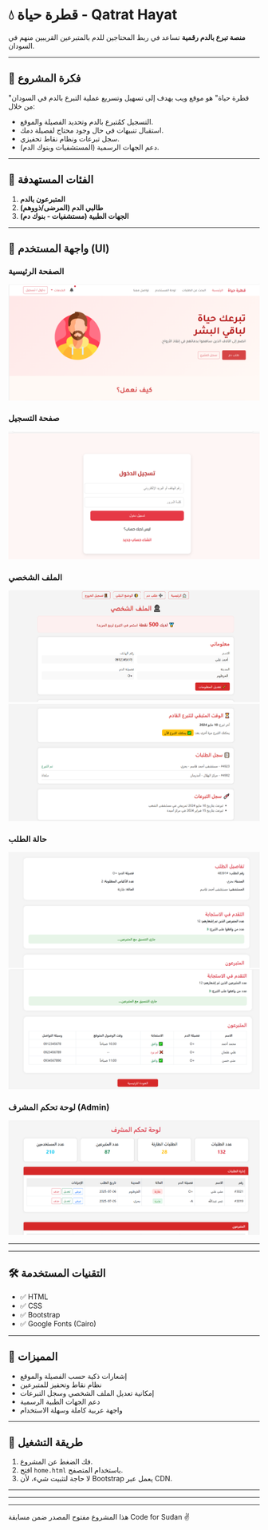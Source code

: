 # 💧 قطرة حياة - Qatrat Hayat

**منصة تبرع بالدم رقمية** تساعد في ربط المحتاجين للدم بالمتبرعين القريبين منهم في السودان.

---

## 🚀 فكرة المشروع

"قطرة حياة" هو موقع ويب يهدف إلى تسهيل وتسريع عملية التبرع بالدم في السودان من خلال:

- التسجيل كمُتبرع بالدم وتحديد الفصيلة والموقع.
- استقبال تنبيهات في حال وجود محتاج لفصيلة دمك.
- سجل تبرعات ونظام نقاط تحفيزي.
- دعم الجهات الرسمية (المستشفيات وبنوك الدم).

---

## 👤 الفئات المستهدفة

1. **المتبرعون بالدم**
2. **طالبي الدم (المرضى/ذووهم)**
3. **الجهات الطبية (مستشفيات - بنوك دم)**

---

## 🧭 واجهة المستخدم (UI)

### الصفحة الرئيسية

![الصفحة الرئيسية](images/homepage.png)

### صفحة التسجيل

![نموذج التسجيل](images/login.png)

### الملف الشخصي

![الملف الشخصي](images/profile.png)
![الملف الشخصي](images/profile2.png)

### حالة الطلب

![حالة الطلب](images/request_status.png)
![حالة الطلب](images/request_status2.png)


### لوحة تحكم المشرف (Admin)
![لوحة تحكم المشرف (Admin)](images/dashboard.png)

---


---

## 🛠️ التقنيات المستخدمة

- ✅ HTML
- ✅ CSS
- ✅ Bootstrap 
- ✅ Google Fonts (Cairo)

---

## 📌 المميزات

- إشعارات ذكية حسب الفصيلة والموقع
- نظام نقاط وتحفيز للمتبرعين
- إمكانية تعديل الملف الشخصي وسجل التبرعات
- دعم الجهات الطبية الرسمية
- واجهة عربية كاملة وسهلة الاستخدام

---

## 🧪 طريقة التشغيل

1. فك الضغط عن المشروع.
2. افتح `home.html` باستخدام المتصفح.
3. لا حاجة لتثبيت شيء، لأن Bootstrap يعمل عبر CDN.

---

---


---


هذا المشروع مفتوح المصدر ضمن مسابقة Code for Sudan ✌️

